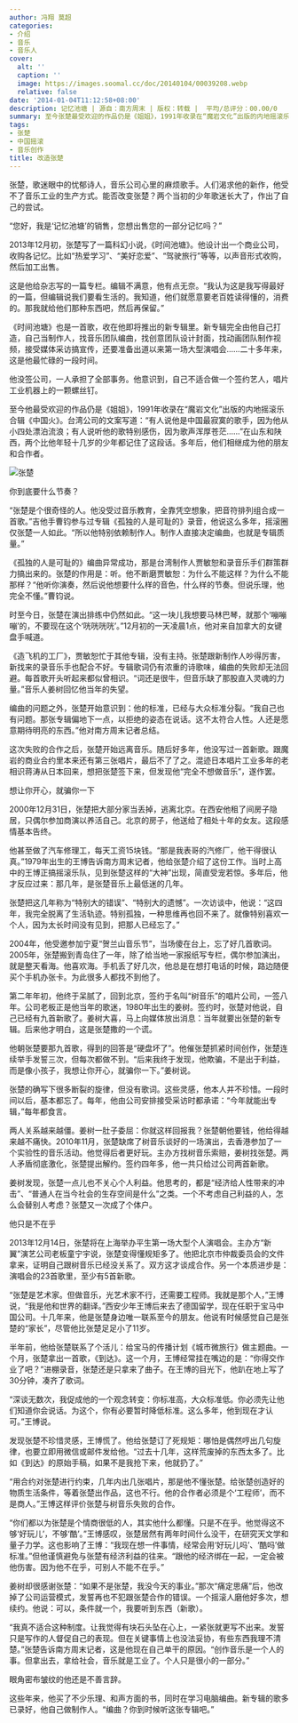 ```yaml
---
author: 冯翔 莫超
categories:
- 介绍
- 音乐
- 音乐人
cover:
  alt: ''
  caption: ''
  image: https://images.soomal.cc/doc/20140104/00039208.webp
  relative: false
date: '2014-01-04T11:12:58+08:00'
description: 记忆池塘 | 源自：南方周末 | 版权：转载 |  平均/总评分：00.00/0
summary: 至今张楚最受欢迎的作品仍是《姐姐》，1991年收录在“魔岩文化”出版的内地摇滚乐合辑《中国火》。台湾公司的文案写道：“有人说他是中国最寂寞的歌手，因为他从小四处漂泊流浪；有人说听他的歌特别感伤，因为歌声浑厚苍茫……”在山东和陕西，两个比他年轻十几岁的少年都记住了这段话。多年后，他们相继成为他的朋友和合作者……
tags:
- 张楚
- 中国摇滚
- 音乐创作
title: 改造张楚
---
```


张楚，歌迷眼中的忧郁诗人，音乐公司心里的麻烦歌手。人们渴求他的新作，他受不了音乐工业的生产方式。能否改变张楚？两个当初的少年歌迷长大了，作出了自己的尝试。


“您好，我是‘记忆池塘’的销售，您想出售您的一部分记忆吗？”

2013年12月初，张楚写了一篇科幻小说，《时间池塘》。他设计出一个商业公司，收购各记忆。比如“热爱学习”、“美好恋爱”、“驾驶旅行”等等，以声音形式收购，然后加工出售。

这是他给杂志写的一篇专栏。编辑不满意，他有点无奈。“我认为这是我写得最好的一篇，但编辑说我们要看生活的。我知道，他们就愿意要老百姓读得懂的，消费的。那我就给他们那种东西吧，然后再保留。”

《时间池塘》也是一首歌，收在他即将推出的新专辑里。新专辑完全由他自己打造，自己当制作人，找音乐团队编曲，找创意团队设计封面，找动画团队制作视频，接受媒体采访搞宣传，还要准备出道以来第一场大型演唱会……二十多年来，这是他最忙碌的一段时间。

他没签公司，一人承担了全部事务。他意识到，自己不适合做一个签约艺人，唱片工业机器上的一颗螺丝钉。

至今他最受欢迎的作品仍是《姐姐》，1991年收录在“魔岩文化”出版的内地摇滚乐合辑《中国火》。台湾公司的文案写道：“有人说他是中国最寂寞的歌手，因为他从小四处漂泊流浪；有人说听他的歌特别感伤，因为歌声浑厚苍茫……”在山东和陕西，两个比他年轻十几岁的少年都记住了这段话。多年后，他们相继成为他的朋友和合作者。

![张楚](https://images.soomal.cc/doc/20140104/00039208.webp)





你到底要什么节奏？

“张楚是个很奇怪的人。他没受过音乐教育，全靠凭空想象，把音符排列组合成一首歌。”吉他手曹钧参与过专辑《孤独的人是可耻的》录音，他说这么多年，摇滚圈仅张楚一人如此。“所以他特别依赖制作人。制作人直接决定编曲，也就是专辑质量。”

《孤独的人是可耻的》编曲异常成功，那是台湾制作人贾敏恕和录音乐手们群策群力搞出来的。张楚的作用是：听。他不断磨贾敏恕：为什么不能这样？为什么不能那样？“他听你演奏，然后说他想要什么样的音色，什么样的节奏。但说乐理，他完全不懂。”曹钧说。

时至今日，张楚在演出排练中仍然如此。“这一块儿我想要马林巴琴，就那个‘嘣嘣嘣’的，不要现在这个‘咣咣咣咣’。”12月初的一天凌晨1点，他对来自加拿大的女键盘手喊道。

《造飞机的工厂》，贾敏恕忙于其他专辑，没有主持。张楚跟新制作人吵得厉害，新找来的录音乐手也配合不好。专辑歌词仍有浓重的诗歌味，编曲的失败却无法回避。每首歌开头听起来都似曾相识。“词还是很牛，但音乐缺了那股直入灵魂的力量。”音乐人姜树回忆他当年的失望。

编曲的问题之外，张楚开始意识到：他的标准，已经与大众标准分裂。“我自己也有问题。那张专辑偏地下一点，以拒绝的姿态在说话。这不太符合人性。人还是愿意期待明亮的东西。”他对南方周末记者总结。

这次失败的合作之后，张楚开始远离音乐。随后好多年，他没写过一首新歌。跟魔岩的商业合约里本来还有第三张唱片，最后不了了之。混迹日本唱片工业多年的老相识蒋涛从日本回来，想把张楚签下来，但发现他“完全不想做音乐”，遂作罢。

想让你开心，就骗你一下

2000年12月31日，张楚把大部分家当丢掉，逃离北京。在西安他租了间房子隐居，只偶尔参加商演以养活自己。北京的房子，他送给了相处十年的女友。这段感情基本告终。

他甚至做了汽车修理工，每天工资15块钱。“那是我表哥的汽修厂，他干得很认真。”1979年出生的王博告诉南方周末记者，他给张楚介绍了这份工作。当时上高中的王博正搞摇滚乐队，见到张楚这样的“大神”出现，简直受宠若惊。多年后，他才反应过来：那几年，是张楚音乐上最低迷的几年。

张楚把这几年称为“特别大的错误”、“特别大的遗憾”。一次访谈中，他说：“这四年，我完全脱离了生活轨迹。特别孤独，一种思维再也回不来了。就像特别喜欢一个人，因为太长时间没有见到，把那人已经忘了。”

2004年，他受邀参加宁夏“贺兰山音乐节”，当场傻在台上，忘了好几首歌词。2005年，张楚搬到青岛住了一年，除了给当地一家报纸写专栏，偶尔参加演出，就是整天看海。他喜欢海。手机丢了好几次，他总是在想打电话的时候，路边随便买个手机办张卡。为此很多人都找不到他了。

第二年年初，他终于呆腻了，回到北京，签约于名叫“树音乐”的唱片公司，一签八年。公司老板正是他当年的歌迷，1980年出生的姜树。签约时，张楚对他说，自己已经有九首新歌了。姜树大喜，马上向媒体放出消息：当年就要出张楚的新专辑。后来他才明白，这是张楚撒的一个谎。

他朝张楚要那九首歌，得到的回答是“硬盘坏了”。他催张楚抓紧时间创作，张楚连续举手发誓三次，但每次都做不到。“后来我终于发现，他欺骗，不是出于利益，而是像小孩子，我想让你开心，就骗你一下。”姜树说。

张楚的确写下很多断裂的旋律，但没有歌词。这些灵感，他本人并不珍惜。一段时间以后，基本都忘了。每年，他由公司安排接受采访时都承诺：“今年就能出专辑，”每年都食言。

两人关系越来越僵。姜树一肚子委屈：你就这样回报我？张楚朝他要钱，他给得越来越不痛快。2010年11月，张楚缺席了树音乐谈好的一场演出，去香港参加了一个实验性的音乐活动。他觉得后者更好玩。主办方找树音乐索赔，姜树找张楚。两人矛盾彻底激化，张楚提出解约。签约四年多，他一共只给过公司两首新歌。

姜树发现，张楚一点儿也不关心个人利益。他思考的，都是“经济给人性带来的冲击”、“普通人在当今社会的生存空间是什么”之类。一个不考虑自己利益的人，怎么会替别人考虑？张楚又一次成了个体户。

他只是不在乎

2013年12月14日，张楚将在上海举办平生第一场大型个人演唱会。主办方“新翼”演艺公司老板童宁宇说，张楚变得懂规矩多了。他把北京市仲裁委员会的文件拿来，证明自己跟树音乐已经没关系了。双方这才谈成合作。另一个本质进步是：演唱会的23首歌里，至少有5首新歌。

“张楚是艺术家。但做音乐，光艺术家不行，还需要工程师。我就是那个人，”王博说，“我是他和世界的翻译。”西安少年王博后来去了德国留学，现在任职于宝马中国公司。十几年来，他是张楚身边唯一联系至今的朋友。他说有时候感觉自己是张楚的“家长”，尽管他比张楚足足小了11岁。

半年前，他给张楚联系了个活儿：给宝马的传播计划《城市微旅行》做主题曲。一个月，张楚拿出一首歌，《到达》。这一个月，王博经常挂在嘴边的是：“你得交作业了吧？”进棚录音，张楚还是只拿来了曲子。在王博的目光下，他趴在地上写了30分钟，凑齐了歌词。

“深谈无数次，我促成他的一个观念转变：你标准高，大众标准低。你必须先让他们知道你会说话。为这个，你有必要暂时降低标准。这么多年，他到现在才认可。”王博说。

发现张楚不珍惜灵感，王博慌了。他给张楚订了死规矩：哪怕是偶然哼出几句旋律，也要立即用微信或邮件发给他。“过去十几年，这样荒废掉的东西太多了。比如《到达》的原始手稿，如果不是我抢下来，他就扔了。”

“用合约对张楚进行约束，几年内出几张唱片，那是他不懂张楚。给张楚创造好的物质生活条件，等着张楚出作品，这也不行。他的合作者必须是个‘工程师’，而不是商人。”王博这样评价张楚与树音乐失败的合作。

“你们都以为张楚是个情商很低的人，其实他什么都懂。只是不在乎。他觉得这不够‘好玩儿’，不够‘酷’。”王博感叹，张楚居然有两年时间什么没干，在研究天文学和量子力学。这也影响了王博：“我现在想一件事情，经常会用‘好玩儿吗’、‘酷吗’做标准。”但他谨慎避免与张楚有经济利益的往来。“跟他的经济绑在一起，一定会被他伤害。因为他不在乎，可别人不能不在乎。”

姜树却很感谢张楚：“如果不是张楚，我没今天的事业。”那次“痛定思痛”后，他改掉了公司运营模式，发誓再也不犯跟张楚合作的错误。一个摇滚人磨他好多次，想续约。他说：可以，条件就一个，我要听到东西（新歌）。

“我真不适合这种制度。让我觉得有块石头坠在心上，一紧张就更写不出来。发誓只是写作的人督促自己的表现。但在关键事情上也没法妥协，有些东西我理不清楚。”张楚告诉南方周末记者，这是他现在自己单干的原因。“创作音乐是一个人的事。但拿出去，拿给社会，音乐就是工业了。个人只是很小的一部分。”

眼角密布皱纹的他还是不善言辞。

这些年来，他买了不少乐理、和声方面的书，同时在学习电脑编曲。新专辑的歌多已录好，他自己做制作人。“编曲？你到时候听这张专辑吧。”